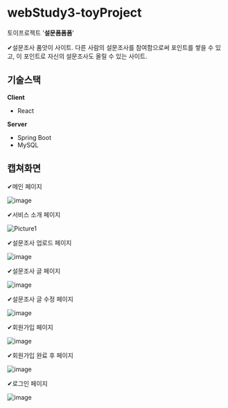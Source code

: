 # webStudy3-toyProject
토이프로젝트 '**설문폼폼폼**'

✔설문조사 품앗이 사이트. 다른 사람의 설문조사를 참여함으로써 포인트를 쌓을 수 있고, 이 포인트로 자신의 설문조사도 올릴 수 있는 사이트. 

## 기술스택
**Client**
- React

**Server**
- Spring Boot
- MySQL

## 캡쳐화면 
✔메인 페이지 

![image](https://user-images.githubusercontent.com/53217988/103167042-153dbc00-486b-11eb-9d1f-2d5ad7538356.png)

✔서비스 소개 페이지

![Picture1](https://user-images.githubusercontent.com/53217988/103167008-d0b22080-486a-11eb-81f5-e461a409cc57.png)

✔설문조사 업로드 페이지 

![image](https://user-images.githubusercontent.com/53217988/103167024-f8a18400-486a-11eb-9120-d04f8ecc065f.png)

✔설문조사 글 페이지 

![image](https://user-images.githubusercontent.com/53217988/103167035-0a832700-486b-11eb-8a07-9b24e95e9bc0.png)

✔설문조사 글 수정 페이지 

![image](https://user-images.githubusercontent.com/53217988/103167047-28e92280-486b-11eb-888a-a50f9f549d59.png)

✔회원가입 페이지 

![image](https://user-images.githubusercontent.com/53217988/103167052-36061180-486b-11eb-9665-1e39ce2d7078.png)

✔회원가입 완료 후  페이지 

![image](https://user-images.githubusercontent.com/53217988/103167059-3e5e4c80-486b-11eb-9e50-2d4db906d836.png)

✔로그인 페이지 

![image](https://user-images.githubusercontent.com/53217988/103167062-461df100-486b-11eb-83b9-e6d6425b689c.png)
